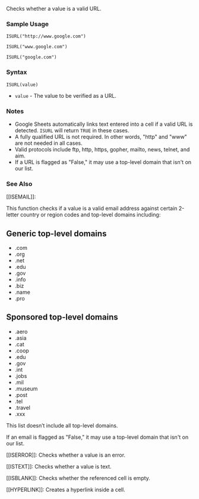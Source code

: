 Checks whether a value is a valid URL.

### Sample Usage

`ISURL("http://www.google.com")`

`ISURL("www.google.com")`

`ISURL("google.com")`

### Syntax

`ISURL(value)`

* `value` - The value to be verified as a URL.

### Notes

* Google Sheets automatically links text entered into a cell if a valid URL is detected. `ISURL` will return `TRUE` in these cases.
* A fully qualified URL is not required. In other words, "http" and "www" are not needed in all cases.
* Valid protocols include ftp, http, https, gopher, mailto, news, telnet, and aim.
* If a URL is flagged as "False," it may use a top-level domain that isn't on our list.

### See Also

[[ISEMAIL]]:

This function checks if a value is a valid email address against certain 2-letter country or region codes and top-level domains including:

Generic top-level domains
-------------------------

* .com
* .org
* .net
* .edu
* .gov
* .info
* .biz
* .name
* .pro

Sponsored top-level domains
---------------------------

* .aero
* .asia
* .cat
* .coop
* .edu
* .gov
* .int
* .jobs
* .mil
* .museum
* .post
* .tel
* .travel
* .xxx

This list doesn’t include all top-level domains.

If an email is flagged as "False," it may use a top-level domain that isn't on our list.

[[ISERROR]]: Checks whether a value is an error.

[[ISTEXT]]: Checks whether a value is text.

[[ISBLANK]]: Checks whether the referenced cell is empty.

[[HYPERLINK]]: Creates a hyperlink inside a cell.